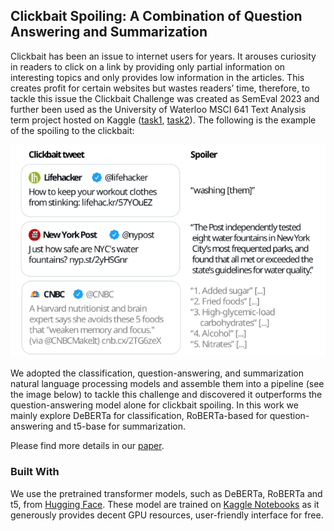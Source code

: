 <!-- ABOUT THE PROJECT -->
## Clickbait Spoiling: A Combination of Question Answering and Summarization


Clickbait has been an issue to internet users for years. It arouses curiosity in readers to click on a link by providing only partial information on interesting topics and only provides low information in the articles. This creates profit for certain websites but wastes readers’ time, therefore, to tackle this issue the Clickbait Challenge was created as SemEval 2023 and further been used as the University of Waterloo MSCI 641 Text Analysis term project hosted on Kaggle ([task1][kaggle-task1], [task2][kaggle-task1]). The following is the example of the spoiling to the clickbait:

![](./images/clickbait_spoiling_concepts.png)

We adopted the classification, question-answering, and summarization natural language processing models and assemble them into a pipeline (see the image below) to tackle this challenge and discovered it outperforms the question-answering model alone for clickbait spoiling. In this work we mainly explore DeBERTa for classification, RoBERTa-based for question-answering and t5-base for summarization.

<!--
[![notebook screenshot][product-screenshot]](https://example.com)
-->
Please find more details in our [paper](clickbait_spoiling.pdf).


### Built With

We use the pretrained transformer models, such as DeBERTa, RoBERTa and t5, from [Hugging Face][huggingface-model]. These model are trained on [Kaggle Notebooks][kaggle-notebooks]	as it generously provides decent GPU resources, user-friendly interface for free.






[contributors-shield]: https://img.shields.io/github/contributors/othneildrew/Best-README-Template.svg?style=for-the-badge
[contributors-url]: https://github.com/othneildrew/Best-README-Template/graphs/contributors
[forks-shield]: https://img.shields.io/github/forks/othneildrew/Best-README-Template.svg?style=for-the-badge
[forks-url]: https://github.com/othneildrew/Best-README-Template/network/members
[stars-shield]: https://img.shields.io/github/stars/othneildrew/Best-README-Template.svg?style=for-the-badge
[stars-url]: https://github.com/othneildrew/Best-README-Template/stargazers
[issues-shield]: https://img.shields.io/github/issues/othneildrew/Best-README-Template.svg?style=for-the-badge
[issues-url]: https://github.com/othneildrew/Best-README-Template/issues
[license-shield]: https://img.shields.io/github/license/othneildrew/Best-README-Template.svg?style=for-the-badge
[license-url]: https://github.com/othneildrew/Best-README-Template/blob/master/LICENSE.txt
[linkedin-shield]: https://img.shields.io/badge/-LinkedIn-black.svg?style=for-the-badge&logo=linkedin&colorB=555
[linkedin-url]: https://linkedin.com/in/othneildrew
[product-screenshot]: images/screenshot.png
[Next.js]: https://img.shields.io/badge/next.js-000000?style=for-the-badge&logo=nextdotjs&logoColor=white
[Next-url]: https://nextjs.org/
[React.js]: https://img.shields.io/badge/React-20232A?style=for-the-badge&logo=react&logoColor=61DAFB
[React-url]: https://reactjs.org/
[Vue.js]: https://img.shields.io/badge/Vue.js-35495E?style=for-the-badge&logo=vuedotjs&logoColor=4FC08D
[Vue-url]: https://vuejs.org/
[Angular.io]: https://img.shields.io/badge/Angular-DD0031?style=for-the-badge&logo=angular&logoColor=white
[Angular-url]: https://angular.io/
[Svelte.dev]: https://img.shields.io/badge/Svelte-4A4A55?style=for-the-badge&logo=svelte&logoColor=FF3E00
[Svelte-url]: https://svelte.dev/
[Laravel.com]: https://img.shields.io/badge/Laravel-FF2D20?style=for-the-badge&logo=laravel&logoColor=white
[Laravel-url]: https://laravel.com
[Bootstrap.com]: https://img.shields.io/badge/Bootstrap-563D7C?style=for-the-badge&logo=bootstrap&logoColor=white
[Bootstrap-url]: https://getbootstrap.com
[JQuery.com]: https://img.shields.io/badge/jQuery-0769AD?style=for-the-badge&logo=jquery&logoColor=white
[JQuery-url]: https://jquery.com
[huggingface-model]: https://huggingface.co/models
[kaggle-task1]: https://www.kaggle.com/competitions/clickbait-detection-msci641-s23
[kaggle-task2]: https://www.kaggle.com/competitions/task-2-clickbait-detection-msci641-s23-spoiler-gen/overview
[kaggle-notebooks]: https://www.kaggle.com/docs/notebooks